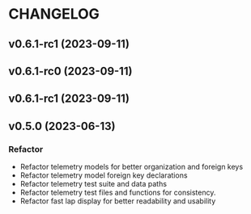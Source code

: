 # CHANGELOG

## v0.6.1-rc1 (2023-09-11)

## v0.6.1-rc0 (2023-09-11)

## v0.6.1-rc1 (2023-09-11)

## v0.5.0 (2023-06-13)

### Refactor

- Refactor telemetry models for better organization and foreign keys
- Refactor telemetry model foreign key declarations
- Refactor telemetry test suite and data paths
- Refactor telemetry test files and functions for consistency.
- Refactor fast lap display for better readability and usability

